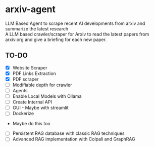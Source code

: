 # arxiv-agent
LLM Based Agent to scrape recent AI developments from arxiv and summarize the latest research
<br>
A LLM based crawler/scraper for Arxiv to read the latest papers from arxiv.org and give a briefing for each new paper.


## TO-DO
- [x] Website Scraper
- [x] PDF Links Extraction
- [x] PDF scraper
- [ ] Modifiable depth for crawler
- [ ] Agents
- [ ] Enable Local Models with Ollama
- [ ] Create Internal API
- [ ] GUI - Maybe with streamlit
- [ ] Dockerize

* Maybe do this too 
- [ ] Persistent RAG database with classic RAG techniques
- [ ] Advanced RAG implementation with Colpali and GraphRAG 